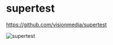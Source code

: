 # supertest

https://github.com/visionmedia/supertest

![supertest](https://user-images.githubusercontent.com/1257048/86681141-aa0adf80-bfd5-11ea-8c1a-69f1c42a5644.png)
